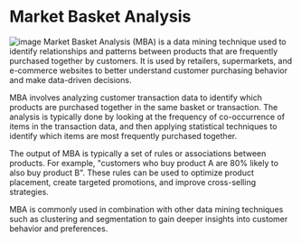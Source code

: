 # Market Basket Analysis
![image](https://miro.medium.com/max/2880/1*DHfQvlMVBaJCHpYmj1kmCw.png)
Market Basket Analysis (MBA) is a data mining technique used to identify relationships and patterns between products that are frequently purchased together by customers. It is used by retailers, supermarkets, and e-commerce websites to better understand customer purchasing behavior and make data-driven decisions.

MBA involves analyzing customer transaction data to identify which products are purchased together in the same basket or transaction. The analysis is typically done by looking at the frequency of co-occurrence of items in the transaction data, and then applying statistical techniques to identify which items are most frequently purchased together.

The output of MBA is typically a set of rules or associations between products. For example, "customers who buy product A are 80% likely to also buy product B". These rules can be used to optimize product placement, create targeted promotions, and improve cross-selling strategies.

MBA is commonly used in combination with other data mining techniques such as clustering and segmentation to gain deeper insights into customer behavior and preferences.

